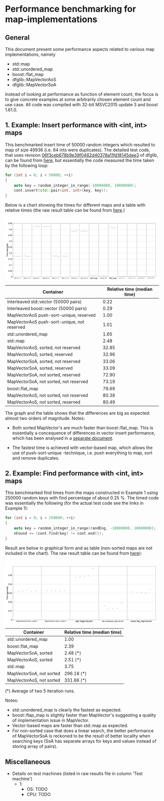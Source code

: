 # Performance benchmarking for map-implementations

## General

This document present some performance aspects related to various map implementations, namely
* std::map
* std::unordered_map
* boost::flat_map
* dfglib::MapVectorAoS
* dfglib::MapVectorSoA

Instead of looking at performance as function of element count, the focus is to give concrete examples at some arbitrarily chosen element count and use case. All code was compiled with 32-bit MSVC2015 update 3 and boost 1.61.0.

## 1. Example: Insert performance with \<int, int\> maps

This benchmarked insert time of 50000 random integers which resulted to map of size 49936 (i.e. 64 ints were duplicates). The detailed  test code, that uses revision [06f3ceb678b9e39f0462d40378a11fd18145dee3](https://github.com/tc3t/dfglib/tree/06f3ceb678b9e39f0462d40378a11fd18145dee3) of dfglib, can be found from [here](dfgTestContMapVectorPerformance.cpp), but essentially the code measured the time taken by the following loop:
```C++
for (int i = 0; i < 50000; ++i)
{
    auto key = random_integer_in_range(-10000000, 10000000);
    cont.insert(std::pair<int, int>(key, key));
}
```

Below is a chart showing the times for different maps and a table with relative times (the raw result table can be found from [here](benchmarkMapVectorInsertPerformance_MSVC_2015_u3_32_release.csv).)

![alt text](charts/insert.png)

| Container     | Relative time (median time) | 
| ------------- | ------------- |
| Interleaved std::vector (50000 pairs) | 0.22 |
| Interleaved boost::vector (50000 pairs) | 0.29 |
| MapVectorAoS push-sort-unique, reserved | 1.00 |
| MapVectorAoS push-sort-unique, not reserved | 1.01 |
| std::unordered_map | 1.65 |
| std::map | 2.48 |
| MapVectorAoS, sorted, not reserved | 32.85 |
| MapVectorAoS, sorted, reserved | 32.96 |
| MapVectorSoA, sorted, not reserved | 33.06 |
| MapVectorSoA, sorted, reserved | 33.09 |
| MapVectorSoA, not sorted, reserved | 72.90 |
| MapVectorSoA, not sorted, not reserved | 73.19 |
| boost::flat_map | 78.69 |
| MapVectorAoS, not sorted, not reserved | 80.38 |
| MapVectorAoS, not sorted, reserved | 80.49 |

The graph and the table shows that the differences are big as expected: almost two orders of magnitude. Notes:

* Both sorted MapVector's are much faster than boost::flat_map. This is essentially a concequence of differences in vector insert performance, which has been analysed in a [separate document](https://github.com/tc3t/benchmarks/blob/master/vectorInsert/vectorInsertBenchmarking.md).

* The fastest time is achieved with vector-based map, which allows the use of push-sort-unique -technique, i.e. push everything to map, sort and remove duplicates.


## 2. Example: Find performance with \<int, int\> maps

This benchmarked find times from the maps constructed in Example 1 using 250000 random keys with find percentage of about 0.25 %. The timed code was essentially the following (for the actual test code see the links in Example 1):

```C++
for (int i = 0; i < 250000; ++i)
{
    auto key = random_integer_in_range(randEng, -10000000, 10000000);
    nFound += (cont.find(key) != cont.end());
}
```

Result are below in graphical form and as table (non-sorted maps are not included in the chart). The raw result table can be found from [here](benchmarkMapVectorFindPerformance_MSVC_2015_u3_32_release.csv)):

![alt text](charts/find.png)

| Container     | Relative time (median time) | 
| ------------- | ------------- |
| std::unordered_map | 1.00 |
| boost::flat_map | 2.39 |
| MapVectorSoA, sorted | 2.48 (*) |
| MapVectorAoS, sorted | 2.51 (*) |
| std::map | 3.75 |
| MapVectorSoA, not sorted | 296.18 (*) |
| MapVectorAoS, not sorted | 331.66 (*) |

\(*) Average of two 5 iteration runs.

Notes:

* std::unordered_map is clearly the fastest as expected.
* boost::flap_map is slightly faster than MapVector's suggesting a quality of implementation issue in MapVector.
* Vector-based maps are faster than std::map as expected.
* For non-sorted case that does a linear search, the better performance of MapVectorSoA is reckoned to be the result of better locality when searching keys (SoA has separate arrays for keys and values instead of storing array of pairs).


## Miscellaneous

* Details on test machines (listed in raw results file in column 'Test machine')
    * 1: 
        * OS: TODO
        * CPU: TODO

